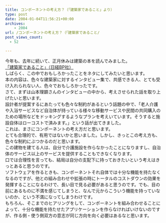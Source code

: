 ```yaml
---
title: コンポーネントの考え方？（「建築家であること」より）
type: post
date: 2004-01-04T11:56:21+00:00
archives:
    - 2004
url: /コンポーネントの考え方？（「建築家であること/
post_views_count:
  - 52

---
```

今年も、去年に続いて、正月休みは建築の本を読んでみました。  
[「建築家であること」（日経BP社）][1]  
しばらく、この中でおもしろかったことをネタにしてみたいと思います。  
本の内容は、色々な建築家に対するインタビュー集で、共感できる人、とても受け入れられない人、色々でおもしろかったです。  
さて、まずは山本理顕さんのインタビューの中から、考えさせられた話を取り上げたいと思います。  
設計者が提案するにあたっても色々な制約があるという話題の中で、「老人介護や入浴サービスなど自治体が持っている様々な移動サービスや民間の共同購入のための場所などをドッキングするようなプランを考えいています。そうすると施設自体はローコストで済みます。」という話が出てきました。  
これは、まさにコンポーネントの考え方だと思います。  
とても合理的で、有用ではないかと思いました。しかし、きっとこの考え方も、色々な制約にぶつかるのだと思います。  
この建物を建てる人は、自分で介護施設を作らなかったことになりますし、自治体のサービス以上のサービスを提供することもできなくなります。  
口では合理性を言っても、結局は自分の支配下に持っておきたいという考えはきっとあると思うのです。  
ソフトウェアを作るときも、コンポーネントそれ自体では十分な機能を持たなくなるのですが、他との組み合わせや拡張の時にトータルのコストダウンの効果を発揮することになるわけで、長い目で見る必要があると思うのです。でも、目の前にあるものに不満を感じてしまうと、なんで元からこういう機能を持っていないのか、という不満になってしまうわけです。  
もちろん、そこまでのヒアリングをして、コンポーネントを組み合わせることによって、十分な機能を持たせたアプリケーションを作らなければいけないのですが、作る側・使う側双方の意志が同じ方向を向く必要はあるなと思います。

 [1]: http://bpstore.nikkeibp.co.jp/item/main/148222046260.html